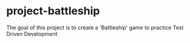 # project-battleship

The goal of this project is to create a 'Battleship' game to practice Test Driven Development 